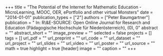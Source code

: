 +++
title = "The Potential of the Internet for Mathematic Education - MicroLearning, MOOC, OER, ePortfolio and other virtual Monsters"
date = "2014-01-01"
publication_types = ["2"]
authors = ["Peter Baumgartner"]
publication = " In: R\\&E-SOURCE: Open Online Journal for Research and Education (Pädagogische Hochschule für Niederösterreich), (0), 0"
abstract = ""
abstract_short = ""
image_preview = ""
selected = false
projects = []
tags = []
url_pdf = ""
url_preprint = ""
url_code = ""
url_dataset = ""
url_project = ""
url_slides = ""
url_video = ""
url_poster = ""
url_source = ""
math = true
highlight = true
[header]
image = ""
caption = ""
+++
